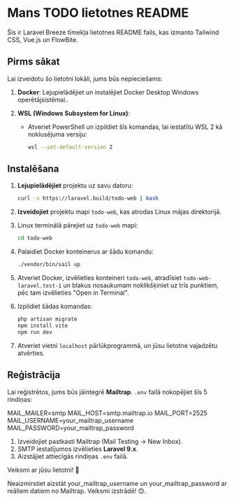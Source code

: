 # Mans TODO lietotnes README

Šis ir Laravel Breeze tīmekļa lietotnes README fails, kas izmanto Tailwind CSS, Vue.js un FlowBite.

## Pirms sākat

Lai izveidotu šo lietotni lokāli, jums būs nepieciešams:

1. **Docker**: Lejupielādējiet un instalējiet Docker Desktop Windows operētājsistēmai..

2. **WSL (Windows Subsystem for Linux)**:
    - Atveriet PowerShell un izpildiet šīs komandas, lai iestatītu WSL 2 kā noklusējuma versiju:
        ```bash
        wsl --set-default-version 2
        ```

## Instalēšana

1. **Lejupielādējiet** projektu uz savu datoru:
    ```bash
    curl -s https://laravel.build/todo-web | bash
    ```

2. **Izveidojiet** projektu mapi `todo-web`, kas atrodas Linux mājas direktorijā.

3. Linux terminālā pārejiet uz `todo-web` mapi:
    ```bash
    cd todo-web
    ```

4. Palaidiet Docker konteinerus ar šādu komandu:
    ```bash
    ./vendor/bin/sail up
    ```

5. Atveriet Docker, izvēlieties konteineri `todo-web`, atradīsiet `todo-web-laravel.test-1` un blakus nosaukumam noklikšķiniet uz trīs punktiem, pēc tam izvēlieties "Open in Terminal".

6. Izpildiet šādas komandas:
    ```bash
    php artisan migrate
    npm install vite
    npm run dev
    ```

7. Atveriet vietni `localhost` pārlūkprogrammā, un jūsu lietotne vajadzētu atvērties.
## Reģistrācija

Lai reģistrētos, jums būs jāintegrē **Mailtrap**. `.env` failā nokopējiet šīs 5 rindiņas:

MAIL_MAILER=smtp MAIL_HOST=smtp.mailtrap.io MAIL_PORT=2525 MAIL_USERNAME=your_mailtrap_username MAIL_PASSWORD=your_mailtrap_password


1. Izveidojiet pastkasti Mailtrap (Mail Testing -> New Inbox).
2. SMTP iestatījumos izvēlieties **Laravel 9.x**.
3. Aizstājiet attiecīgās rindiņas `.env` failā.

Veiksmi ar jūsu lietotni! 🚀

Neaizmirstiet aizstāt your_mailtrap_username un your_mailtrap_password ar reāliem datiem no Mailtrap. Veiksmi izstrādē! 😊.
